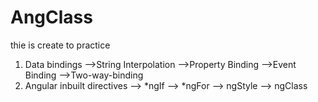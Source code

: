 # AngClass
thie is create to practice 
1. Data bindings
  -->String Interpolation
  -->Property Binding
  -->Event Binding
  -->Two-way-binding
2. Angular inbuilt directives
  --> *ngIf
  --> *ngFor
  --> ngStyle
  --> ngClass
  
  
  
 
